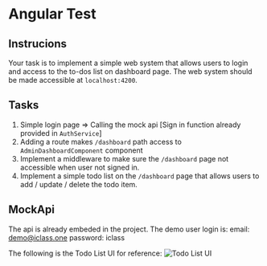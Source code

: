 # Angular Test

## Instrucions

Your task is to implement a simple web system that allows users to login and access to the to-dos list on dashboard page. The web system should be made accessible at `localhost:4200`.

## Tasks
1. Simple login page => Calling the mock api [Sign in function already provided in `AuthService`]
2. Adding a route makes `/dashboard` path access to `AdminDashboardComponent` component
3. Implement a middleware to make sure the `/dashboard` page not accessible when user not signed in.
4. Implement a simple todo list on the `/dashboard` page that allows users to add / update / delete the todo item.

## MockApi

The api is already embeded in the project.
The demo user login is:
email: demo@iclass.one
password: iclass

The following is the Todo List UI for reference:
![Todo List UI](https://www.callicoder.com/static/36e11cdc0d7a481fd6301f9aaa209b29/cf0be/spring-boot-mongodb-angular-rest-api-tutorial.png)